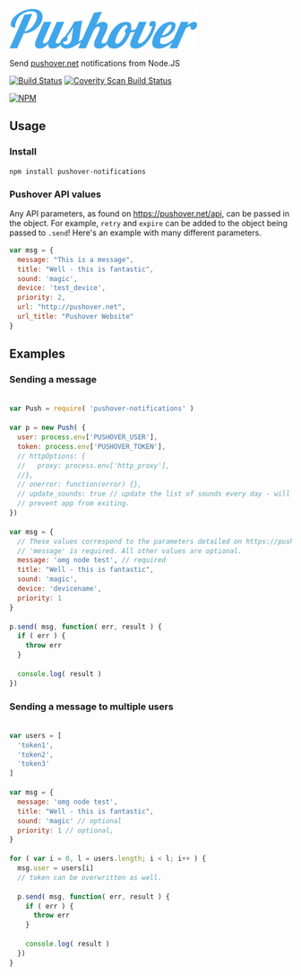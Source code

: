 ![Pushover](img/pushover-header.png)

Send [pushover.net](http://pushover.net) notifications from Node.JS

[![Build Status](https://travis-ci.org/qbit/node-pushover.svg?branch=master)](https://travis-ci.org/qbit/node-pushover)
[![Coverity Scan Build Status](https://scan.coverity.com/projects/10939/badge.svg)](https://scan.coverity.com/projects/qbit-node-pushover)


[![NPM](https://nodei.co/npm/pushover-notifications.png?downloads=true&downloadRank=true&stars=true)](https://nodei.co/npm/pushover-notifications/)

## Usage

### Install

	npm install pushover-notifications

### Pushover API values

Any API parameters, as found on https://pushover.net/api, can be passed in the object. For example, `retry` and `expire` can be added to the object being passed to `.send`! Here's an example with many different parameters.
```javascript
var msg = {
  message: "This is a message",
  title: "Well - this is fantastic",
  sound: 'magic',
  device: 'test_device',
  priority: 2,
  url: "http://pushover.net",
  url_title: "Pushover Website"
}
```
## Examples

### Sending a message
```javascript

var Push = require( 'pushover-notifications' )

var p = new Push( {
  user: process.env['PUSHOVER_USER'],
  token: process.env['PUSHOVER_TOKEN'],
  // httpOptions: {
  //   proxy: process.env['http_proxy'],
  //},
  // onerror: function(error) {},
  // update_sounds: true // update the list of sounds every day - will
  // prevent app from exiting.
})

var msg = {
  // These values correspond to the parameters detailed on https://pushover.net/api
  // 'message' is required. All other values are optional.
  message: 'omg node test',	// required
  title: "Well - this is fantastic",
  sound: 'magic',
  device: 'devicename',
  priority: 1
}

p.send( msg, function( err, result ) {
  if ( err ) {
    throw err
  }

  console.log( result )
})
```

### Sending a message to multiple users

```javascript

var users = [
  'token1',
  'token2',
  'token3'
]

var msg = {
  message: 'omg node test',
  title: "Well - this is fantastic",
  sound: 'magic' // optional
  priority: 1 // optional,
}

for ( var i = 0, l = users.length; i < l; i++ ) {
  msg.user = users[i]
  // token can be overwritten as well.

  p.send( msg, function( err, result ) {
    if ( err ) {
      throw err
    }

    console.log( result )
  })
}
```
